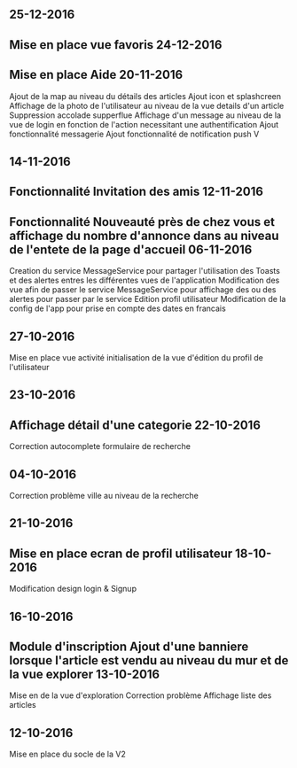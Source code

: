 25-12-2016
----------
Mise en place vue favoris
24-12-2016
----------
Mise en place Aide 
20-11-2016
----------
Ajout de la map au niveau du détails des articles
Ajout icon et splashcreen
Affichage de la photo de l'utilisateur au niveau de la vue details d'un article
Suppression accolade supperflue
Affichage d'un message au niveau de la vue de login en fonction de l'action necessitant une authentification
Ajout fonctionnalité messagerie
Ajout fonctionnalité de notification push 
V

14-11-2016
----------
Fonctionnalité Invitation des amis 
12-11-2016
----------
Fonctionnalité Nouveauté près de chez vous et affichage du nombre d'annonce dans au niveau de l'entete de la page d'accueil
06-11-2016
----------
Creation du service MessageService pour partager l'utilisation des Toasts et des alertes entres les différentes vues de l'application
Modification des vue afin de passer le service MessageService pour affichage des ou des alertes pour passer par le service
Edition profil utilisateur
Modification de la config de l'app pour prise en compte des dates en francais

27-10-2016
----------
Mise en place vue activité
initialisation de la vue d'édition du profil de l'utilisateur

23-10-2016
----------
Affichage détail d'une categorie
22-10-2016
----------
Correction autocomplete formulaire de recherche

04-10-2016
----------
Correction problème ville au niveau de la recherche

21-10-2016
----------
Mise en place ecran de profil utilisateur
18-10-2016
----------
Modification design login & Signup 

16-10-2016
----------
Module d'inscription 
Ajout d'une banniere lorsque l'article est vendu au niveau du mur et de la vue explorer
13-10-2016
----------
Mise en de la vue d'exploration
Correction problème  Affichage liste des articles


12-10-2016
---
Mise en place du socle de la V2
